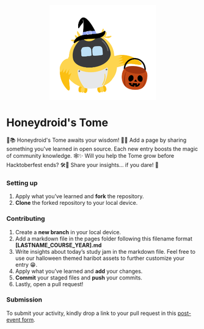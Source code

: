 <p align="center">
    <img width="279px" height="249px" src="../public/assets/Witch Honeydroid.png" />
</p>

# Honeydroid's Tome

🎃📚 Honeydroid's Tome awaits your wisdom! 🐝🤖 Add a page by sharing something you've learned in open source. Each new entry boosts the magic of community knowledge. 🕸️✨ Will you help the Tome grow before Hacktoberfest ends? 🛠️👻 Share your insights… if you dare! 🦇

### Setting up

1. Apply what you’ve learned and **fork** the repository.
2. **Clone** the forked repository to your local device.

### Contributing

1. Create a **new branch** in your local device.
2. Add a markdown file in the pages folder following this filename format **[LASTNAME_COURSE_YEAR].md**
3. Write insights about today’s study jam in the markdown file. Feel free to use our halloween themed haribot assets to further customize your entry 😁.
4. Apply what you’ve learned and **add** your changes.
5. **Commit** your staged files and **push** your commits.
6. Lastly, open a pull request!

### Submission

To submit your activity, kindly drop a link to your pull request in this [post-event form](https://forms.gle/fTqB1L79gHsE2Zjh6).
